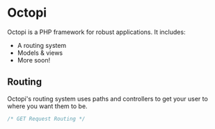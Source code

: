 # Octopi
Octopi is a PHP framework for robust applications.  It includes:

- A routing system
- Models & views
- More soon!

## Routing
Octopi's routing system uses paths and controllers to get your user to where you want them to be.
```php
/* GET Request Routing */

```